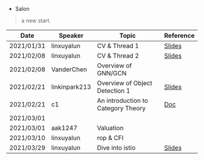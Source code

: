 * Salon

> a new start.

| Date       | Speaker       | Topic                              | Reference                                                                                                      |
| ---------- | -----------   | -------------                      | ------------------------------------------------------------                                                   |
| 2021/01/31 | linxuyalun    | CV & Thread 1                      | [Slides](https://ipads.se.sjtu.edu.cn/courses/cse/slides/lec-11.pptx)                                          |
| 2021/02/08 | linxuyalun    | CV & Thread 2                      | [Slides](https://ipads.se.sjtu.edu.cn/courses/cse/slides/lec-11.pptx)                                          |
| 2021/02/08 | VanderChen    | Overview of GNN/GCN                 |                                                                                                                |
| 2021/02/21 | linkinpark213 | Overview of Object Detection 1     | [Slides](https://docs.google.com/presentation/d/1lIFphWS1Ly-_EjigTtDLaaQXOl4ZpU0dY7oIk3XNfsg/edit?usp=sharing) |
| 2021/02/21 | c1            | An introduction to Category Theory | [Doc](./category-theory/category-theory.org)                                                                   |
| 2021/03/01 |  |  |  |
| 2021/03/01 | aak1247    | Valuation |  |
| 2021/03/10 | linxuyalun | rop & CFI |  |
| 2021/03/29 | linxuyalun | Dive into istio | [Slides](slides/istio.pdf) |

